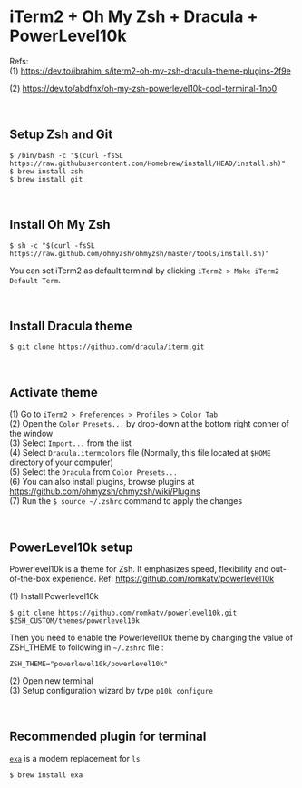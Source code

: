 # iTerm2 + Oh My Zsh + Dracula + PowerLevel10k

Refs:\
(1) https://dev.to/ibrahim_s/iterm2-oh-my-zsh-dracula-theme-plugins-2f9e

(2) https://dev.to/abdfnx/oh-my-zsh-powerlevel10k-cool-terminal-1no0

<br>

## Setup Zsh and Git
```
$ /bin/bash -c "$(curl -fsSL https://raw.githubusercontent.com/Homebrew/install/HEAD/install.sh)"
$ brew install zsh
$ brew install git
```

<br>

## Install Oh My Zsh
```
$ sh -c "$(curl -fsSL https://raw.github.com/ohmyzsh/ohmyzsh/master/tools/install.sh)"
```
You can set iTerm2 as default terminal by clicking `iTerm2 > Make iTerm2 Default Term`.

<br>

## Install Dracula theme
```
$ git clone https://github.com/dracula/iterm.git
```

<br>

## Activate theme
(1) Go to `iTerm2 > Preferences > Profiles > Color Tab`\
(2) Open the `Color Presets...` by drop-down at the bottom right conner of the window\
(3) Select `Import...` from the list\
(4) Select `Dracula.itermcolors` file (Normally, this file located at `$HOME` directory of your computer)\
(5) Select the `Dracula` from `Color Presets...`\
(6) You can also install plugins, browse plugins at https://github.com/ohmyzsh/ohmyzsh/wiki/Plugins \
(7) Run the `$ source ~/.zshrc` command to apply the changes

<br>

## PowerLevel10k setup
Powerlevel10k is a theme for Zsh. It emphasizes speed, flexibility and out-of-the-box experience.
Ref: https://github.com/romkatv/powerlevel10k

(1) Install Powerlevel10k 
```
$ git clone https://github.com/romkatv/powerlevel10k.git $ZSH_CUSTOM/themes/powerlevel10k
```
Then you need to enable the Powerlevel10k theme by changing the value of ZSH_THEME to following in `~/.zshrc` file :
```
ZSH_THEME="powerlevel10k/powerlevel10k"
```
(2) Open new terminal\
(3) Setup configuration wizard by type `p10k configure`

<br>

## Recommended plugin for terminal
[`exa`](https://the.exa.website/) is a modern replacement for `ls`
```
$ brew install exa
```
